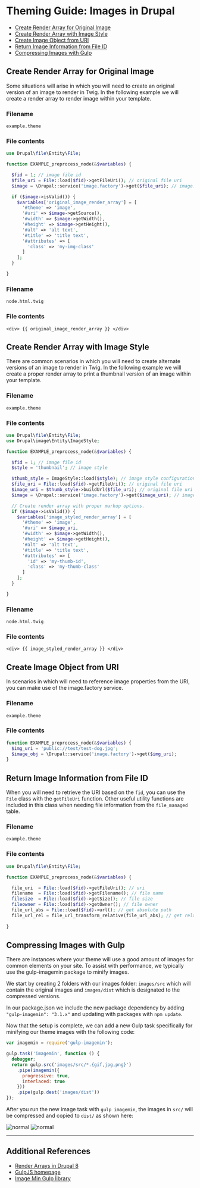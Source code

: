 # Theming Guide: Images in Drupal

* [Create Render Array for Original Image](#origrenderarray)
* [Create Render Array with Image Style](#stylerenderarray)
* [Create Image Object from URI](#imguri)
* [Return Image Information from File ID](#imgfiduri)
* [Compressing Images with Gulp](#gulpcompr)

<a name="origrenderarray"></a>
## Create Render Array for Original Image

Some situations will arise in which you will need to create an original version of an image to render in Twig. In the following example we will create a render array to render image within your template. 

### Filename

`example.theme`

### File contents

```php
use Drupal\file\Entity\File;

function EXAMPLE_preprocess_node(&$variables) {

  $fid = 1; // image file id
  $file_uri = File::load($fid)->getFileUri(); // original file uri
  $image = \Drupal::service('image.factory')->get($file_uri); // image.factory service to build object

  if ($image->isValid()) {
    $variables['original_image_render_array'] = [
      '#theme' => 'image',
      '#uri' => $image->getSource(),
      '#width' => $image->getWidth(),
      '#height' => $image->getHeight(),
      '#alt' => 'alt text',
      '#title' => 'title text',
      '#attributes' => [
        'class' => 'my-img-class'
      ]
    ];
  }

}
```

### Filename

`node.html.twig`

### File contents

```twig
<div> {{ original_image_render_array }} </div>
```

<a name="stylerenderarray"></a>
## Create Render Array with Image Style

There are common scenarios in which you will need to create alternate versions of an image to render in Twig. In the following example we will create a proper render array to print a thumbnail version of an image within your template. 

### Filename

`example.theme`

### File contents

```php
use Drupal\file\Entity\File;
use Drupal\image\Entity\ImageStyle;

function EXAMPLE_preprocess_node(&$variables) {

  $fid = 1; // image file id
  $style = 'thumbnail'; // image style

  $thumb_style = ImageStyle::load($style); // image style configuration entity
  $file_uri = File::load($fid)->getFileUri(); // original file uri
  $image_uri = $thumb_style->buildUrl($file_uri); // original file uri
  $image = \Drupal::service('image.factory')->get($image_uri); // image.factory service to build object

  // Create render array with proper markup options.
  if ($image->isValid()) { 
    $variables['image_styled_render_array'] = [
      '#theme' => 'image',
      '#uri' => $image_uri,
      '#width' => $image->getWidth(),
      '#height' => $image->getHeight(),
      '#alt' => 'alt text',
      '#title' => 'title text',
      '#attributes' => [
        'id' => 'my-thumb-id',
        'class' => 'my-thumb-class'
      ]
    ];
  }

}
```

### Filename

`node.html.twig`

### File contents

```twig
<div> {{ image_styled_render_array }} </div>
```

<a name="imguri"></a>
## Create Image Object from URI

In scenarios in which will need to reference image properties from the URI, you can make use of the image.factory service. 

### Filename

`example.theme`

### File contents

```php
function EXAMPLE_preprocess_node(&$variables) {
  $img_uri = 'public://test/test-dog.jpg';
  $image_obj = \Drupal::service('image.factory')->get($img_uri);
}
```

<a name="imgfiduri"></a>
## Return Image Information from File ID

When you will need to retrieve the URI based on the `fid`, you can use the `File` class with the `getFileUri` function. Other useful utility functions are included in this class when needing file information from the `file_managed` table. 

### Filename

`example.theme`

### File contents

```php
use Drupal\file\Entity\File;

function EXAMPLE_preprocess_node(&$variables) { 

  file_uri  = File::load($fid)->getFileUri(); // uri
  filename  = File::load($fid)->getFilename(); // file name
  filesize  = File::load($fid)->getSize(); // file size
  fileowner = File::load($fid)->getOwner(); // file owner
  file_url_abs = File::load($fid)->url(); // get absolute path
  file_url_rel = file_url_transform_relative(file_url_abs); // get relative path
    
}

```

<a name="gulpcompr"></a>
## Compressing Images with Gulp

There are instances where your theme will use a good amount of images for common elements on your site. To assist with performance, we typically use the gulp-imagemin package to minify images. 

We start by creating 2 folders with our images folder: `images/src` which will contain the original images and `images/dist` which is designated to the compressed versions. 

In our package.json we include the new package dependency by adding `"gulp-imagemin": "3.1.x"` and updating with packages with `npm update`.

Now that the setup is complete, we can add a new Gulp task specifically for minifying our theme images with the following code: 

```js
var imagemin = require('gulp-imagemin');

gulp.task('imagemin', function () {
  debugger;
  return gulp.src('images/src/*.{gif,jpg,png}')
    .pipe(imagemin({
      progressive: true,
      interlaced: true
    }))
    .pipe(gulp.dest('images/dist'))
});
```

After you run the new image task with `gulp imagemin`, the images in `src/` will be compressed and copied to `dist/` as shown here: 

![normal](https://content.screencast.com/users/BedimStudios/folders/Jing/media/9664c1e6-fb09-4a91-8855-e9b84bedf819/00001982.png "") ![normal](https://content.screencast.com/users/BedimStudios/folders/Jing/media/a74122bb-44cb-4e17-9e5f-036a9db13a5d/00001983.png "")

---

## Additional References

* [Render Arrays in Drupal 8](https://www.drupal.org/docs/8/api/render-api/render-arrays)
* [GulpJS homepage](http://gulpjs.com/)
* [Image Min Gulp library](https://www.npmjs.com/package/gulp-imagemin)
